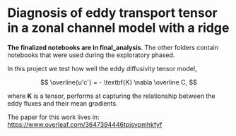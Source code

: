 # Diagnosis of eddy transport tensor in a zonal channel model with a ridge

**The finalized notebooks are in final_analysis**. The other folders contain notebooks that were used during the exploratory phased.

In this project we test how well the eddy diffusivity tensor model, 

$$
\overline{u'c'} = - \textbf{K} \nabla \overline C,
$$

where $\textbf{K}$ is a tensor, performs at capturing the relationship between the eddy fluxes and their mean gradients. 

The paper for this work lives in: https://www.overleaf.com/3647394446tpjsvpmhkfyf
